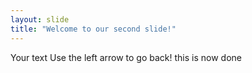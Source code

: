 ```yaml
---
layout: slide
title: "Welcome to our second slide!"
---
```

Your text
Use the left arrow to go back!
this is now done
